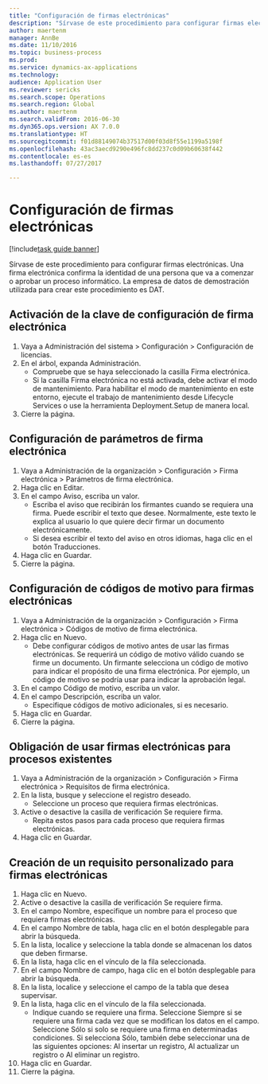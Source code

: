 ```yaml
--- 
title: "Configuración de firmas electrónicas"
description: "Sírvase de este procedimiento para configurar firmas electrónicas."
author: maertenm
manager: AnnBe
ms.date: 11/10/2016
ms.topic: business-process
ms.prod: 
ms.service: dynamics-ax-applications
ms.technology: 
audience: Application User
ms.reviewer: sericks
ms.search.scope: Operations
ms.search.region: Global
ms.author: maertenm
ms.search.validFrom: 2016-06-30
ms.dyn365.ops.version: AX 7.0.0
ms.translationtype: HT
ms.sourcegitcommit: f01d88149074b37517d00f03d8f55e1199a5198f
ms.openlocfilehash: 43ac3aecd9290e496fc8dd237c0d09b60638f442
ms.contentlocale: es-es
ms.lasthandoff: 07/27/2017

---
```

# <a name="set-up-electronic-signatures"></a>Configuración de firmas electrónicas

[!include[task guide banner](../../includes/task-guide-banner.md)]

Sírvase de este procedimiento para configurar firmas electrónicas. Una firma electrónica confirma la identidad de una persona que va a comenzar o aprobar un proceso informático. La empresa de datos de demostración utilizada para crear este procedimiento es DAT.


## <a name="enable-the-electronic-signature-configuration-key"></a>Activación de la clave de configuración de firma electrónica
1. Vaya a Administración del sistema > Configuración > Configuración de licencias.
2. En el árbol, expanda Administración.
    * Compruebe que se haya seleccionado la casilla Firma electrónica.  
    * Si la casilla Firma electrónica no está activada, debe activar el modo de mantenimiento. Para habilitar el modo de mantenimiento en este entorno, ejecute el trabajo de mantenimiento desde Lifecycle Services o use la herramienta Deployment.Setup de manera local.  
3. Cierre la página.

## <a name="set-up-electronic-signature-parameters"></a>Configuración de parámetros de firma electrónica
1. Vaya a Administración de la organización > Configuración > Firma electrónica > Parámetros de firma electrónica.
2. Haga clic en Editar.
3. En el campo Aviso, escriba un valor.
    * Escriba el aviso que recibirán los firmantes cuando se requiera una firma. Puede escribir el texto que desee. Normalmente, este texto le explica al usuario lo que quiere decir firmar un documento electrónicamente.  
    * Si desea escribir el texto del aviso en otros idiomas, haga clic en el botón Traducciones.  
4. Haga clic en Guardar.
5. Cierre la página.

## <a name="set-up-reason-codes-for-electronic-signatures"></a>Configuración de códigos de motivo para firmas electrónicas
1. Vaya a Administración de la organización > Configuración > Firma electrónica > Códigos de motivo de firma electrónica.
2. Haga clic en Nuevo.
    * Debe configurar códigos de motivo antes de usar las firmas electrónicas. Se requerirá un código de motivo válido cuando se firme un documento.     Un firmante selecciona un código de motivo para indicar el propósito de una firma electrónica. Por ejemplo, un código de motivo se podría usar para indicar la aprobación legal.  
3. En el campo Código de motivo, escriba un valor.
4. En el campo Descripción, escriba un valor.
    * Especifique códigos de motivo adicionales, si es necesario.  
5. Haga clic en Guardar.
6. Cierre la página.

## <a name="require-electronic-signatures-for-existing-processes"></a>Obligación de usar firmas electrónicas para procesos existentes
1. Vaya a Administración de la organización > Configuración > Firma electrónica > Requisitos de firma electrónica.
2. En la lista, busque y seleccione el registro deseado.
    * Seleccione un proceso que requiera firmas electrónicas.  
3. Active o desactive la casilla de verificación Se requiere firma.
    * Repita estos pasos para cada proceso que requiera firmas electrónicas.  
4. Haga clic en Guardar.

## <a name="create-a-custom-requirement-for-electronic-signatures"></a>Creación de un requisito personalizado para firmas electrónicas
1. Haga clic en Nuevo.
2. Active o desactive la casilla de verificación Se requiere firma.
3. En el campo Nombre, especifique un nombre para el proceso que requiera firmas electrónicas.
4. En el campo Nombre de tabla, haga clic en el botón desplegable para abrir la búsqueda.
5. En la lista, localice y seleccione la tabla donde se almacenan los datos que deben firmarse.
6. En la lista, haga clic en el vínculo de la fila seleccionada.
7. En el campo Nombre de campo, haga clic en el botón desplegable para abrir la búsqueda.
8. En la lista, localice y seleccione el campo de la tabla que desea supervisar.
9. En la lista, haga clic en el vínculo de la fila seleccionada.
    * Indique cuando se requiere una firma.     Seleccione Siempre si se requiere una firma cada vez que se modifican los datos en el campo.     Seleccione Sólo si solo se requiere una firma en determinadas condiciones. Si selecciona Sólo, también debe seleccionar una de las siguientes opciones: Al insertar un registro, Al actualizar un registro o Al eliminar un registro.  
10. Haga clic en Guardar.
11. Cierre la página.


